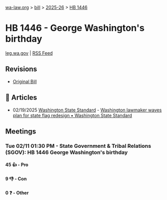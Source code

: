 [wa-law.org](/) > [bill](/bill/) > [2025-26](/bill/2025-26/) > [HB 1446](/bill/2025-26/hb/1446/)

# HB 1446 - George Washington's birthday
[leg.wa.gov](https://app.leg.wa.gov/billsummary?BillNumber=1446&Year=2025&Initiative=false) | [RSS Feed](./rss.xml)

## Revisions
* [Original Bill](1/)

## 📰 Articles
* 02/19/2025 [Washington State Standard](/org/washington_state_standard/) - [Washington lawmaker waves plan for state flag redesign • Washington State Standard](https://washingtonstatestandard.com/2025/02/18/washington-lawmaker-waves-plan-for-state-flag-redesign/#:~:text=House%20Bill%201446)

## Meetings
### Tue 02/11 01:30 PM - State Government & Tribal Relations (SGOV): HB 1446 George Washington's birthday
#### 45 👍 - Pro

#### 9 👎 - Con

#### 0 ❓ - Other
